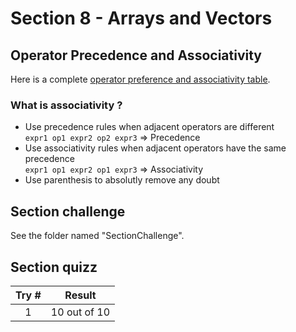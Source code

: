 # Section 8 - Arrays and Vectors <a name="section_8"></a>



## Operator Precedence and Associativity <a name="section_8_precedence_associativity"></a>
Here is a complete [operator preference and associativity table](https://en.cppreference.com/w/cpp/language/operator_precedence).
### What is associativity ?
- Use precedence rules when adjacent operators are different<br>
`expr1 op1 expr2 op2 expr3` => Precedence
- Use associativity rules when adjacent operators have the same precedence<br>
`expr1 op1 expr2 op1 expr3` => Associativity
- Use parenthesis to absolutly remove any doubt

## Section challenge <a name="section_8_challenge"></a>
See the folder named "SectionChallenge".

## Section quizz <a name="section_8_quizz"></a>
Try #  | Result
| :---:| -------
   1   |  10 out of 10
